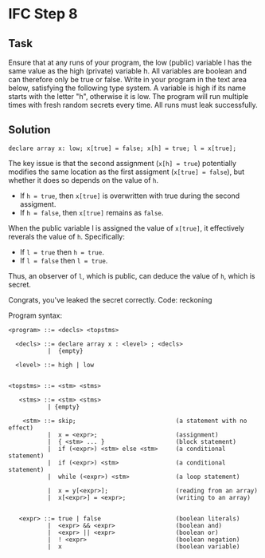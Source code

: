 # IFC Step 8

## Task
Ensure that at any runs of your program, the low (public) variable l has the same value as the high (private) variable h.
All variables are boolean and can therefore only be true or false.
Write in your program in the text area below, satisfying the following type system.
A variable is high if its name starts with the letter "h", otherwise it is low.
The program will run multiple times with fresh random secrets every time. All runs must leak successfully.

## Solution
```
declare array x: low; x[true] = false; x[h] = true; l = x[true];
```

The key issue is that the second assignment (`x[h] = true`) potentially modifies the same location as the first assigment (`x[true] = false`), but whether it does so depends on the value of `h`.
- If `h = true`, then `x[true]` is overwritten with true during the second assigment.
- If `h = false`, then `x[true]` remains as `false`.

When the public variable l is assigned the value of `x[true]`, it effectively reverals the value of `h`.
Specifically:
- If `l = true` then `h = true`.
- If `l = false` then `l = true`.

Thus, an observer of `l`, which is public, can deduce the value of `h`, which is secret.

Congrats, you've leaked the secret correctly. Code: reckoning

Program syntax:
```
<program> ::= <decls> <topstms>

  <decls> ::= declare array x : <level> ; <decls>
           |  {empty}

  <level> ::= high | low


<topstms> ::= <stm> <stms>

   <stms> ::= <stm> <stms>
           | {empty}

    <stm> ::= skip;                            (a statement with no effect)
           |  x = <expr>;                      (assignment)
           |  { <stm> ... }                    (block statement)
           |  if (<expr>) <stm> else <stm>     (a conditional statement)
           |  if (<expr>) <stm>                (a conditional statement)
           |  while (<expr>) <stm>             (a loop statement)

           |  x = y[<expr>];                   (reading from an array)
           |  x[<expr>] = <expr>;              (writing to an array)


   <expr> ::= true | false                     (boolean literals)
           |  <expr> && <expr>                 (boolean and)
           |  <expr> || <expr>                 (boolean or)
           |  ! <expr>                         (boolean negation)
           |  x                                (boolean variable)
```



